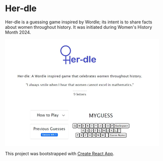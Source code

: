 # Her-dle

Her-dle is a guessing game inspired by Wordle; its intent is to share facts about women throughout history.
It was initiated during Women's History Month 2024.

![alt text](herdle.jpg) <br>

This project was bootstrapped with [Create React App](https://github.com/facebook/create-react-app).
